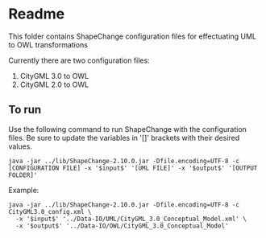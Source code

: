 # Readme

This folder contains ShapeChange configuration files for effectuating UML to OWL transformations

Currently there are two configuration files:
1. CityGML 3.0 to OWL
2. CityGML 2.0 to OWL

## To run
Use the following command to run ShapeChange with the configuration files. Be sure to update the variables in '[]' brackets with their desired values.
```
java -jar ../lib/ShapeChange-2.10.0.jar -Dfile.encoding=UTF-8 -c [CONFIGURATION FILE] -x '$input$' '[UML FILE]' -x '$output$' '[OUTPUT FOLDER]'
```

Example:
```
java -jar ../lib/ShapeChange-2.10.0.jar -Dfile.encoding=UTF-8 -c CityGML3.0_config.xml \
  -x '$input$' '../Data-IO/UML/CityGML_3.0_Conceptual_Model.xml' \
  -x '$output$' '../Data-IO/OWL/CityGML_3.0_Conceptual_Model'
```
